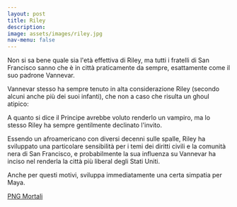 ```yaml
---
layout: post
title: Riley
description:
image: assets/images/riley.jpg
nav-menu: false
---
```


Non si sa bene quale sia l'età effettiva di Riley, ma tutti i fratelli di San Francisco sanno che è in città praticamente da sempre, esattamente come il suo padrone Vannevar.

Vannevar stesso ha sempre tenuto in alta considerazione Riley (secondo alcuni anche più dei suoi infanti), che non a caso che risulta un ghoul atipico: 

A quanto si dice il Principe avrebbe voluto renderlo un vampiro, ma lo stesso Riley ha sempre gentilmente declinato l'invito.

Essendo un afroamericano con diversi decenni sulle spalle, Riley ha sviluppato una particolare sensibilità per i temi dei diritti civili e la comunità nera di San Francisco, e probabilmente la sua influenza su Vannevar ha inciso nel renderla la città più liberal degli Stati Uniti.

Anche per questi motivi, sviluppa immediatamente una certa simpatia per Maya.

<a href="http://xabacadabra.com/cursed-legacy/png-mortali.html" class="button back">PNG Mortali</a> 